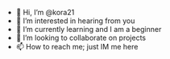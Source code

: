 - 👋 Hi, I’m @kora21
- 👀 I’m interested in hearing from you
- 🌱 I’m currently learning and I am a beginner 
- 💞️ I’m looking to collaborate on projects
- 📫 How to reach me; just IM me here

<!---
kora21/kora21 is a ✨ special ✨ repository because its `README.md` (this file) appears on your GitHub profile.
You can click the Preview link to take a look at your changes.
--->
